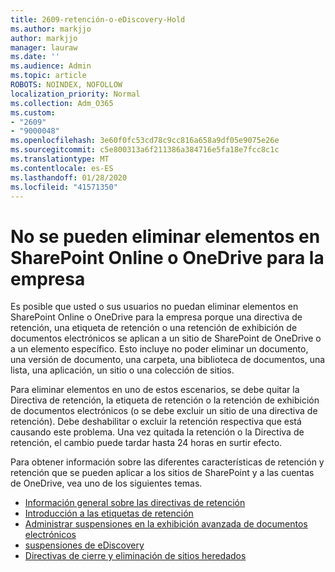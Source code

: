 ```yaml
---
title: 2609-retención-o-eDiscovery-Hold
ms.author: markjjo
author: markjjo
manager: lauraw
ms.date: ''
ms.audience: Admin
ms.topic: article
ROBOTS: NOINDEX, NOFOLLOW
localization_priority: Normal
ms.collection: Adm_O365
ms.custom:
- "2609"
- "9000048"
ms.openlocfilehash: 3e60f0fc53cd78c9cc816a658a9df05e9075e26e
ms.sourcegitcommit: c5e800313a6f211386a384716e5fa18e7fcc8c1c
ms.translationtype: MT
ms.contentlocale: es-ES
ms.lasthandoff: 01/28/2020
ms.locfileid: "41571350"
---
```

# <a name="unable-to-delete-items-in-sharepoint-online-or-onedrive-for-business"></a>No se pueden eliminar elementos en SharePoint Online o OneDrive para la empresa

Es posible que usted o sus usuarios no puedan eliminar elementos en SharePoint Online o OneDrive para la empresa porque una directiva de retención, una etiqueta de retención o una retención de exhibición de documentos electrónicos se aplican a un sitio de SharePoint de OneDrive o a un elemento específico. Esto incluye no poder eliminar un documento, una versión de documento, una carpeta, una biblioteca de documentos, una lista, una aplicación, un sitio o una colección de sitios. 

Para eliminar elementos en uno de estos escenarios, se debe quitar la Directiva de retención, la etiqueta de retención o la retención de exhibición de documentos electrónicos (o se debe excluir un sitio de una directiva de retención). Debe deshabilitar o excluir la retención respectiva que está causando este problema. Una vez quitada la retención o la Directiva de retención, el cambio puede tardar hasta 24 horas en surtir efecto. 

Para obtener información sobre las diferentes características de retención y retención que se pueden aplicar a los sitios de SharePoint y a las cuentas de OneDrive, vea uno de los siguientes temas.

- [Información general sobre las directivas de retención](https://docs.microsoft.com/microsoft-365/compliance/retention-policies)
- [Introducción a las etiquetas de retención](https://docs.microsoft.com/microsoft-365/compliance/labels)
- [Administrar suspensiones en la exhibición avanzada de documentos electrónicos](https://docs.microsoft.com/microsoft-365/compliance/managing-holds)
- [suspensiones de eDiscovery](https://docs.microsoft.com/microsoft-365/compliance/ediscovery-cases#step-4-place-content-locations-on-hold)
- [Directivas de cierre y eliminación de sitios heredados](https://support.office.com/article/Use-policies-for-site-closure-and-deletion-A8280D82-27FD-48C5-9ADF-8A5431208BA5)